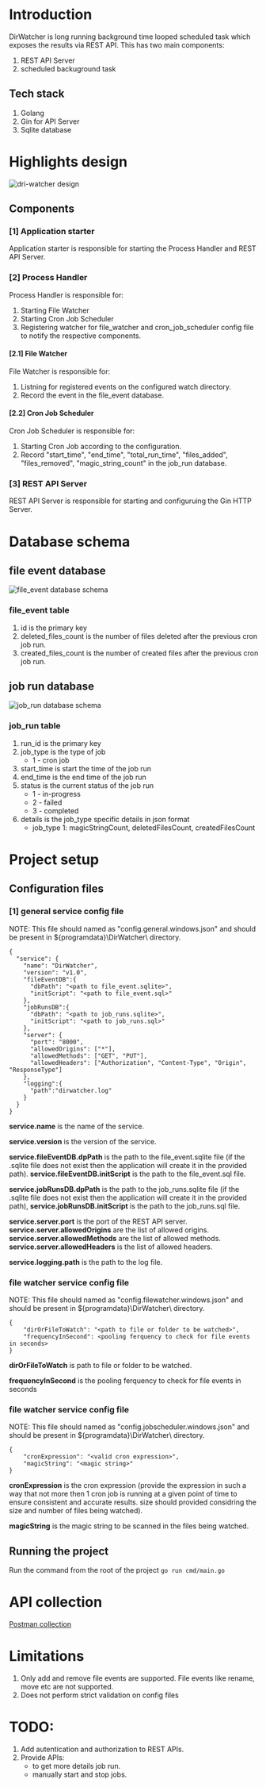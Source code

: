 # Introduction
DirWatcher is long running background time looped scheduled task which exposes the results via REST API.
This has two main components:
1. REST API Server
2. scheduled backuground task  

## Tech stack
1. Golang
2. Gin for API Server
3. Sqlite database

# Highlights design
![dri-watcher design](https://github.com/pramod-janardhana/dir-watcher/blob/main/artifacts/dir-watcher.svg)
## Components
### [1] Application starter
Application starter is responsible for starting the Process Handler and REST API Server.

### [2] Process Handler
Process Handler is responsible for:
1. Starting File Watcher
2. Starting Cron Job Scheduler
3. Registering watcher for file_watcher and cron_job_scheduler config file to notify the respective components.

#### [2.1] File Watcher
File Watcher is responsible for:
1. Listning for registered events on the configured watch directory.
2. Record the event in the file_event database.

#### [2.2] Cron Job Scheduler
Cron Job Scheduler is responsible for:
1. Starting Cron Job according to the configuration.
2. Record "start_time", "end_time", "total_run_time", "files_added", "files_removed", "magic_string_count" in the job_run database.

### [3] REST API Server
REST API Server is responsible for starting and configuruing the Gin HTTP Server.

# Database schema

## file event database
![file_event database schema](https://github.com/pramod-janardhana/dir-watcher/blob/main/artifacts/file_event_db.png)
### file_event table
1. id is the primary key
2. deleted_files_count is the number of files deleted after the previous cron job run.
3. created_files_count is the number of created files after the previous cron job run.

## job run database
![job_run database schema](https://github.com/pramod-janardhana/dir-watcher/blob/main/artifacts/job_runs_db.png)
### job_run table
1. run_id is the primary key
2. job_type is the type of job
   * 1 - cron job
3. start_time is start the time of the job run
4. end_time is the end time of the job run
5. status is the current status of the job run
   * 1 - in-progress
   * 2 - failed
   * 3 - completed
6. details is the job_type specific details in json format
   * job_type 1: magicStringCount, deletedFilesCount, createdFilesCount


# Project setup
## Configuration files

### [1] general service config file
NOTE: This file should named as "config.general.windows.json" and should be present in ${programdata}\DirWatcher\ directory.
```
{
  "service": {
    "name": "DirWatcher",
    "version": "v1.0",
    "fileEventDB":{
      "dbPath": "<path to file_event.sqlite>",
      "initScript": "<path to file_event.sql>"
    },
    "jobRunsDB":{
      "dbPath": "<path to job_runs.sqlite>",
      "initScript": "<path to job_runs.sql>"
    },
    "server": {
      "port": "8000",
      "allowedOrigins": ["*"],
      "allowedMethods": ["GET", "PUT"],
      "allowedHeaders": ["Authorization", "Content-Type", "Origin", "ResponseType"]
    },
    "logging":{
      "path":"dirwatcher.log"
    }
  }
}
```

**service.name** is the name of the service.

**service.version** is the version of the service.

**service.fileEventDB.dpPath** is the path to the file_event.sqlite file (if the .sqlite file does not exist then the application will create it in the provided path).
**service.fileEventDB.initScript** is the path to the file_event.sql file.

**service.jobRunsDB.dpPath** is the path to the job_runs.sqlite file (if the .sqlite file does not exist then the application will create it in the provided path),
**service.jobRunsDB.initScript** is the path to the job_runs.sql file.

**service.server.port** is the port of the REST API server.
**service.server.allowedOrigins** are the list of allowed origins.
**service.server.allowedMethods** are the list of allowed methods.
**service.server.allowedHeaders** is the list of allowed headers.

**service.logging.path** is the path to the log file.

### file watcher service config file
NOTE: This file should named as "config.filewatcher.windows.json" and should be present in ${programdata}\DirWatcher\ directory.
```
{
	"dirOrFileToWatch": "<path to file or folder to be watched>",
	"frequencyInSecond": <pooling ferquency to check for file events in seconds>
}
```

**dirOrFileToWatch** is path to file or folder to be watched.

**frequencyInSecond** is the pooling ferquency to check for file events in seconds

### file watcher service config file
NOTE: This file should named as "config.jobscheduler.windows.json" and should be present in ${programdata}\DirWatcher\ directory.
```
{
	"cronExpression": "<valid cron expression>",
	"magicString": "<magic string>"
}
```

**cronExpression** is the cron expression (provide the expression in such a way that not more then 1 cron job is running at a given point of time to ensure consistent and accurate results. size should provided considring the size and number of files being watched).

**magicString** is the magic string to be scanned in the files being watched.

## Running the project
Run the command from the root of the project
```go run cmd/main.go```

# API collection
[Postman collection](https://github.com/pramod-janardhana/dir-watcher/blob/main/artifacts/dir-watcher%20apis.postman_collection.json)

# Limitations
1. Only add and remove file events are supported. File events like rename, move etc are not supported.
2. Does not perform strict validation on config files

# TODO:
1. Add autentication and authorization to REST APIs.
2. Provide APIs:
    * to get more details job run.
    * manually start and stop jobs.